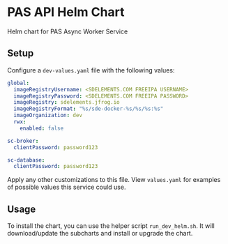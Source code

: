 # PAS API Helm Chart
Helm chart for PAS Async Worker Service

## Setup
Configure a `dev-values.yaml` file with the following values:

```yaml
global:
  imageRegistryUsername: <SDELEMENTS.COM FREEIPA USERNAME>
  imageRegistryPassword: <SDELEMENTS.COM FREEIPA PASSWORD>
  imageRegistry: sdelements.jfrog.io
  imageRegistryFormat: "%s/sde-docker-%s/%s/%s:%s"
  imageOrganization: dev
  rwx:
    enabled: false

sc-broker:
  clientPassword: password123

sc-database:
  clientPassword: password123
```

Apply any other customizations to this file. View `values.yaml` for examples of possible values this service could use.

## Usage
To install the chart, you can use the helper script `run_dev_helm.sh`. It will download/update the subcharts and install or upgrade the chart.
